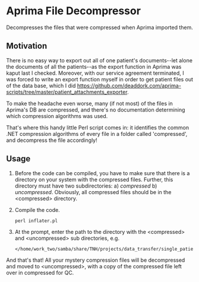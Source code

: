 Aprima File Decompressor
========================

Decompresses the files that were compressed when Aprima imported them.

Motivation
----------

There is no easy way to export out all of one patient's documents--let alone the documents of all the patients--as the export function in Aprima was kaput last I checked. Moreover, with our service agreement terminated, I was forced to write an export function myself in order to get patient files out of the data base, which I did <https://github.com/deaddork.com/aprima-scripts/tree/master/patient_attachments_exporter>.

To make the headache even worse, many (if not most) of the files in Aprima's DB are compressed, and there's no documentation determining which compression algorithms was used.

That's where this handy little Perl script comes in: it identifies the common .NET compression algorithms of every file in a folder called 'compressed', and decompress the file accordingly!

Usage
-----

1.	Before the code can be compiled, you have to make sure that there is a directory on your system with the compressed files. Further, this directory must have two subdirectories: a) *compressed* b) *uncompressed*. Obviously, all compressed files should be in the \<compressed\> directory.

2.	Compile the code.

		perl inflater.pl

3.	At the prompt, enter the path to the directory with the \<compressed\> and \<uncompressed\> sub directories, e.g.

		</home/work_two/samba/share/TNH/projects/data_transfer/single_patient_file_export/patients/LASTNAME_FIRSTNAME/>

And that's that! All your mystery compression files will be decompressed and moved to \<uncompressed\>, with a copy of the compressed file left over in compressed for QC.

